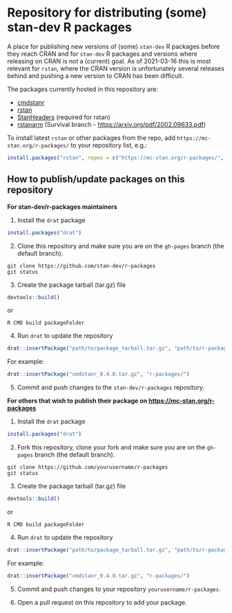 # Repository for distributing (some) stan-dev R packages

A place for publishing new versions of (some) `stan-dev` R packages before they reach CRAN and for `stan-dev` R packages and versions where releasing on CRAN is not a (current) goal. As of 2021-03-16 this is most relevant for `rstan`, where the CRAN version is unfortunately several releases behind and pushing a new version to CRAN has been difficult.

The packages currently hosted in this repository are:
 - [cmdstanr](https://github.com/stan-dev/cmdstanr)
 - [rstan](https://github.com/stan-dev/rstan)
 - [StanHeaders](https://github.com/stan-dev/stan) (required for rstan)
 - [rstanarm](https://github.com/stan-dev/rstanarm) (Survival branch - https://arxiv.org/pdf/2002.09633.pdf)

To install latest `rstan` or other packages from the repo, add `https://mc-stan.org/r-packages/` to your repository list, e.g.:

```r
install.packages("rstan", repos = c("https://mc-stan.org/r-packages/", getOption("repos")))
```

## How to publish/update packages on this repository

**For stan-dev/r-packages maintainers**

1. Install the `drat` package
```r
install.packages("drat")
```

2. Clone this repository and make sure you are on the `gh-pages` branch (the default branch).
```
git clone https://github.com/stan-dev/r-packages
git status
```

3. Create the package tarball (tar.gz) file
```r
devtools::build()
```
or

```
R CMD build packageFolder
```

4. Run `drat` to update the repository
```r
drat::insertPackage("path/to/package_tarball.tar.gz", "path/to/r-packages/")
```

For example:
```r
drat::insertPackage("cmdstanr_0.4.0.tar.gz", "r-packages/")
```

5. Commit and push changes to the `stan-dev/r-packages` repository.


**For others that wish to publish their package on https://mc-stan.org/r-packages**


1. Install the `drat` package
```r
install.packages("drat")
```

2. Fork this repository, clone your fork and make sure you are on the `gh-pages` branch (the default branch).
```
git clone https://github.com/yourusername/r-packages
git status
```

3. Create the package tarball (tar.gz) file
```r
devtools::build()
```
or

```
R CMD build packageFolder
```

4. Run `drat` to update the repository
```r
drat::insertPackage("path/to/package_tarball.tar.gz", "path/to/r-packages/")
```

For example:
```r
drat::insertPackage("cmdstanr_0.4.0.tar.gz", "r-packages/")
```

5. Commit and push changes to your repository `yourusername/r-packages`.

6. Open a pull request on this repository to add your package.
